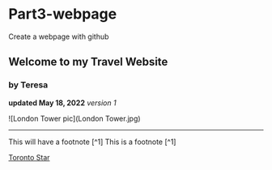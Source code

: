 # Part3-webpage
Create a webpage with github
## Welcome to my Travel Website
### by Teresa

**updated May 18, 2022**
*version 1*

![London Tower pic](London Tower.jpg)


---
This will have a footnote [^1] This is a footnote [^1]

[Toronto Star](https://www.thestar.com)
